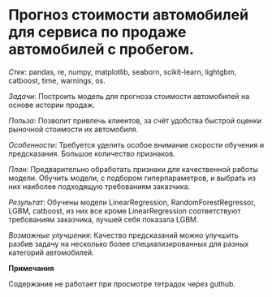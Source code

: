 # Прогноз стоимости автомобилей для сервиса по продаже автомобилей с пробегом. 

*Cтек*: pandas, re, numpy, matplotlib, seaborn, scikit-learn, lightgbm, catboost, time, warnings, os.

*Задачи*: Построить модель для прогноза стоимости автомобилей на основе истории продаж. 

*Польза*: Позволит привлечь клиентов, за счёт удобства быстрой оценки рыночной стоимости их автомобиля. 

*Особенности*: Требуется уделить особое внимание скорости обучения и предсказания. Большое количество признаков. 

*План*: Предварительно обработать признаки для качественной работы модели. Обучить модели, с подбором гиперпараметров, и выбрать из них наиболее подходящую требованиям заказчика. 

*Результат*: Обучены модели LinearRegression, RandomForestRegressor, LGBM, catboost, из них все кроме LinearRegression соответствуют требованиям заказчика, лучшей себя показала LGBM.

*Возможные улучшения*: Качество предсказаний можно улучшить разбив задачу на несколько более специализированных для разных категорий автомобилей.

**Примечания**

Содержание не работает при просмотре тетрадок через guthub.